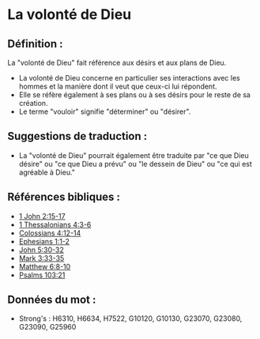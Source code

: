 # La volonté de Dieu

## Définition :

La "volonté de Dieu" fait référence aux désirs et aux plans de Dieu.

* La volonté de Dieu concerne en particulier ses interactions avec les hommes et la manière dont il veut que ceux-ci lui répondent.
* Elle se réfère également à ses plans ou à ses désirs pour le reste de sa création.
* Le terme "vouloir" signifie "déterminer" ou "désirer".

## Suggestions de traduction :

* La "volonté de Dieu" pourrait également être traduite par "ce que Dieu désire" ou "ce que Dieu a prévu" ou "le dessein de Dieu" ou "ce qui est agréable à Dieu."

## Références bibliques :

* [1 John 2:15-17](rc://en/tn/help/1jn/02/15)
* [1 Thessalonians 4:3-6](rc://en/tn/help/1th/04/03)
* [Colossians 4:12-14](rc://en/tn/help/col/04/12)
* [Ephesians 1:1-2](rc://en/tn/help/eph/01/01)
* [John 5:30-32](rc://en/tn/help/jhn/05/30)
* [Mark 3:33-35](rc://en/tn/help/mrk/03/33)
* [Matthew 6:8-10](rc://en/tn/help/mat/06/08)
* [Psalms 103:21](rc://en/tn/help/psa/103/21)

## Données du mot :

* Strong's : H6310, H6634, H7522, G10120, G10130, G23070, G23080, G23090, G25960
